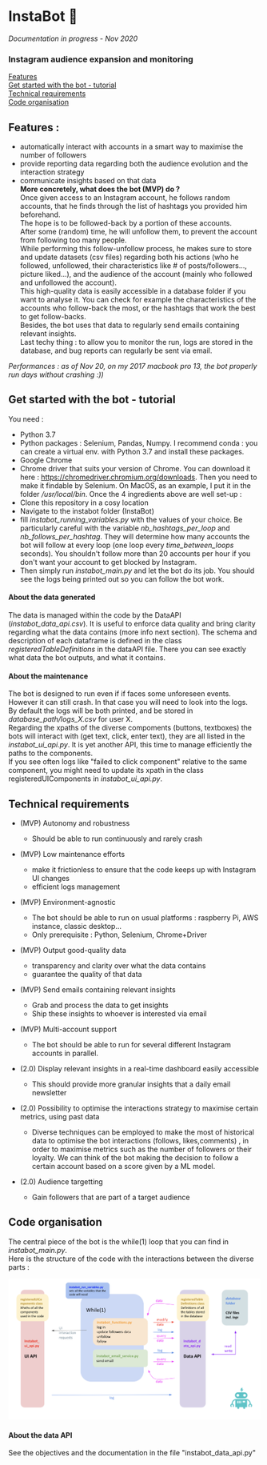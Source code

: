 # InstaBot 🤖  
  
*Documentation in progress - Nov 2020*
  
### Instagram audience expansion and monitoring  
  
[Features](#part1)  
[Get started with the bot - tutorial](#part3)  
[Technical requirements](#part2)  
[Code organisation](#part4)  
   
## Features :  
* automatically interact with accounts in a smart way to maximise the number of followers 
* provide reporting data regarding both the audience evolution and the interaction strategy 
* communicate insights based on that data  
**More concretely, what does the bot (MVP) do ?**  
Once given access to an Instagram account, he follows random accounts, that he finds through the list of hashtags you provided him beforehand.  
The hope is to be followed-back by a portion of these accounts.  
After some (random) time, he will unfollow them, to prevent the account from following too many people.  
While performing this follow-unfollow process, he makes sure to store and update datasets (csv files) regarding both his actions (who he followed, unfollowed, their characteristics like # of posts/followers..., picture liked...), and the audience of the account (mainly who followed and unfollowed the account).  
This high-quality data is easily accessible in a database folder if you want to analyse it. You can check for example the characteristics of the accounts who follow-back the most, or the hashtags that work the best to get follow-backs.  
Besides, the bot uses that data to regularly send emails containing relevant insights.  
Last techy thing : to allow you to monitor the run, logs are stored in the database, and bug reports can regularly be sent via email.  
  
*Performances : as of Nov 20, on my 2017 macbook pro 13,  the bot properly run days without crashing :))*
  
## Get started with the bot - tutorial  
You need :  
* Python 3.7
* Python packages : Selenium, Pandas, Numpy. I recommend conda : you can create a virtual env. with Python 3.7 and install these packages.
* Google Chrome
* Chrome driver that suits your version of Chrome. You can download it here : https://chromedriver.chromium.org/downloads. Then you need to make it findable by Selenium. On MacOS, as an example, I put it in the folder */usr/local/bin*.
Once the 4 ingredients above are well set-up : 
* Clone this repository in a cosy location
* Navigate to the instabot folder (InstaBot)
* fill *instabot_running_variables.py* with the values of your choice. Be particularly careful with the variable *nb_hashtags_per_loop* and *nb_follows_per_hashtag*. They will determine how many accounts the bot will follow at every loop (one loop every *time_between_loops* seconds). You shouldn't follow more than 20 accounts per hour if you don't want your account to get blocked by Instagram.  
* Then simply run  *instabot_main.py* and let the bot do its job. You should see the logs being printed out so you can follow the bot work.   
#### About the data generated  
The data is managed within the code by the DataAPI (*instabot_data_api.csv*). It is useful to enforce data quality and bring clarity regarding what the data contains (more info next section).
The schema and description of each dataframe is defined in the class *registeredTableDefinitions* in the dataAPI file. There you can see exactly what data the bot outputs, and what it contains.
#### About the maintenance  
The bot is designed to run even if if faces some unforeseen events. However it can still crash. In that case you will need to look into the logs.  
By default the logs will be both printed, and be stored in *database_path/logs_X.csv* for user X.  
Regarding the xpaths of the diverse compoments (buttons, textboxes) the bots will interact with (get text, click, enter text), they are all listed in the *instabot_ui_api.py*. It is yet another API, this time to manage efficiently  the paths to the components.  
If you see often logs like "failed to click component" relative to the same component, you might need to update its xpath in the class registeredUIComponents in *instabot_ui_api.py*.
   
## Technical requirements    
* (MVP) Autonomy and robustness 
  * Should be able to run continuously and rarely crash 
* (MVP) Low maintenance efforts  
  * make it frictionless to ensure that the code keeps up with Instagram UI changes 
  * efficient logs management
* (MVP) Environment-agnostic  
  * The bot should be able to run on usual platforms : raspberry Pi, AWS instance, classic desktop...
  * Only prerequisite : Python, Selenium, Chrome+Driver
* (MVP) Output good-quality data  
  * transparency and clarity over what the data contains  
  * guarantee the quality of that data 
* (MVP) Send emails containing relevant insights
  * Grab and process the data to get insights
  * Ship these insights to whoever is interested via email
* (MVP) Multi-account support
  * The bot should be able to run for several different Instagram accounts in parallel.
   
* (2.0) Display relevant insights in a real-time dashboard easily accessible
  * This should provide more granular insights that a daily email newsletter
* (2.0) Possibility to optimise the interactions strategy to maximise certain metrics, using past data 
  * Diverse techniques can be employed to make the most of historical data to optimise the bot interactions (follows, likes,comments) , in order to maximise metrics such as the number of followers or their loyalty. We can think of the bot making the decision to follow a certain account based on a score given by a ML model.
* (2.0) Audience targetting
  * Gain followers that are part of a target audience
      
## Code organisation   
The central piece of the bot is the while(1) loop that you can find in *instabot_main.py*.  
Here is the structure of the code with the interactions between the diverse parts :  
   
![Alt text](/documentation/code_structure.png?raw=true "Structure of the code")
     
#### About the data API  
See the objectives and the documentation in the file "instabot_data_api.py"
    
